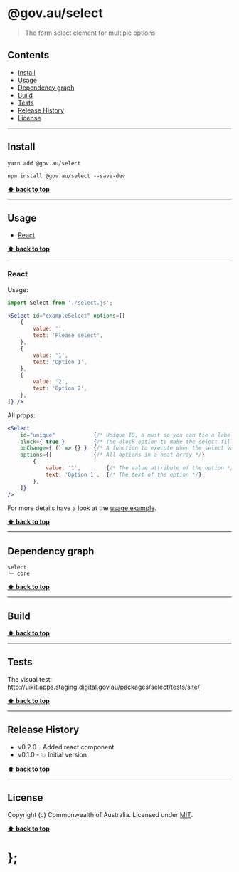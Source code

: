 @gov.au/select
============

> The form select element for multiple options


## Contents

* [Install](#install)
* [Usage](#usage)
* [Dependency graph](#dependency-graph)
* [Build](#build)
* [Tests](#tests)
* [Release History](#release-history)
* [License](#license)


----------------------------------------------------------------------------------------------------------------------------------------------------------------


## Install


```shell
yarn add @gov.au/select
```

```shell
npm install @gov.au/select --save-dev
```


**[⬆ back to top](#contents)**


----------------------------------------------------------------------------------------------------------------------------------------------------------------


## Usage


* [React](#react)


**[⬆ back to top](#contents)**


----------------------------------------------------------------------------------------------------------------------------------------------------------------


### React

Usage:

```jsx
import Select from './select.js';

<Select id="exampleSelect" options={[
	{
		value: '',
		text: 'Please select',
	},
	{
		value: '1',
		text: 'Option 1',
	},
	{
		value: '2',
		text: 'Option 2',
	},
]} />
```

All props:

```jsx
<Select
	id="unique"            {/* Unique ID, a must so you can tie a label to it */}
	block={ true }         {/* The block option to make the select fill the available width, optional */}
	onChange={ () => {} }  {/* A function to execute when the select value is changed, optional */}
	options={[             {/* All options in a neat array */}
		{
			value: '1',        {/* The value attribute of the option */}
			text: 'Option 1',  {/* The text of the option */}
		},
	]}
/>
```

For more details have a look at the [usage example](https://github.com/govau/uikit/tree/master/packages/select/tests/react/index.js).


**[⬆ back to top](#contents)**


----------------------------------------------------------------------------------------------------------------------------------------------------------------


## Dependency graph

```shell
select
└─ core
```


**[⬆ back to top](#contents)**


----------------------------------------------------------------------------------------------------------------------------------------------------------------


## Build


**[⬆ back to top](#contents)**


----------------------------------------------------------------------------------------------------------------------------------------------------------------


## Tests

The visual test: http://uikit.apps.staging.digital.gov.au/packages/select/tests/site/


**[⬆ back to top](#contents)**


----------------------------------------------------------------------------------------------------------------------------------------------------------------


## Release History

* v0.2.0 - Added react component
* v0.1.0 - 💥 Initial version


**[⬆ back to top](#contents)**


----------------------------------------------------------------------------------------------------------------------------------------------------------------


## License

Copyright (c) Commonwealth of Australia.
Licensed under [MIT](https://raw.githubusercontent.com/govau/uikit/packages/core/master/LICENSE).


**[⬆ back to top](#contents)**

# };
